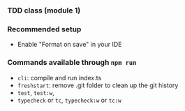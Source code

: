 ### TDD class (module 1) 

### Recommended setup
- Enable "Format on save" in your IDE

### Commands available through `npm run`
- `cli`: compile and run index.ts
- `freshstart`: remove .git folder to clean up the git history
- `test`, `test:w`, 
- `typecheck` or `tc`, `typecheck:w` or `tc:w`
